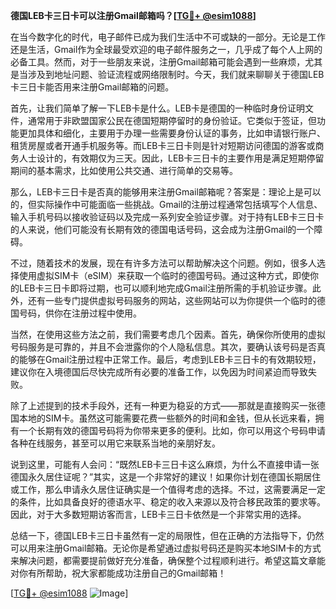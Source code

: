 **德国LEB卡三日卡可以注册Gmail邮箱吗？[[TG💪+ @esim1088](https://t.me/s/esim1088)]**

在当今数字化的时代，电子邮件已成为我们生活中不可或缺的一部分。无论是工作还是生活，Gmail作为全球最受欢迎的电子邮件服务之一，几乎成了每个人上网的必备工具。然而，对于一些朋友来说，注册Gmail邮箱可能会遇到一些麻烦，尤其是当涉及到地址问题、验证流程或网络限制时。今天，我们就来聊聊关于德国LEB卡三日卡能否用来注册Gmail邮箱的问题。

首先，让我们简单了解一下LEB卡是什么。LEB卡是德国的一种临时身份证明文件，通常用于非欧盟国家公民在德国短期停留时的身份验证。它类似于签证，但功能更加具体和细化，主要用于办理一些需要身份认证的事务，比如申请银行账户、租赁房屋或者开通手机服务等。而LEB卡三日卡则是针对短期访问德国的游客或商务人士设计的，有效期仅为三天。因此，LEB卡三日卡的主要作用是满足短期停留期间的基本需求，比如使用公共交通、进行简单的交易等。

那么，LEB卡三日卡是否真的能够用来注册Gmail邮箱呢？答案是：理论上是可以的，但实际操作中可能面临一些挑战。Gmail的注册过程通常包括填写个人信息、输入手机号码以接收验证码以及完成一系列安全验证步骤。对于持有LEB卡三日卡的人来说，他们可能没有长期有效的德国电话号码，这会成为注册Gmail的一个障碍。

不过，随着技术的发展，现在有许多方法可以帮助解决这个问题。例如，很多人选择使用虚拟SIM卡（eSIM）来获取一个临时的德国号码。通过这种方式，即使你的LEB卡三日卡即将过期，也可以顺利地完成Gmail注册所需的手机验证步骤。此外，还有一些专门提供虚拟号码服务的网站，这些网站可以为你提供一个临时的德国号码，供你在注册过程中使用。

当然，在使用这些方法之前，我们需要考虑几个因素。首先，确保你所使用的虚拟号码服务是可靠的，并且不会泄露你的个人隐私信息。其次，要确认该号码是否真的能够在Gmail注册过程中正常工作。最后，考虑到LEB卡三日卡的有效期较短，建议你在入境德国后尽快完成所有必要的准备工作，以免因为时间紧迫而导致失败。

除了上述提到的技术手段外，还有一种更为稳妥的方式——那就是直接购买一张德国本地的SIM卡。虽然这可能需要花费一些额外的时间和金钱，但从长远来看，拥有一个长期有效的德国号码将为你带来更多的便利。比如，你可以用这个号码申请各种在线服务，甚至可以用它来联系当地的亲朋好友。

说到这里，可能有人会问：“既然LEB卡三日卡这么麻烦，为什么不直接申请一张德国永久居住证呢？”其实，这是一个非常好的建议！如果你计划在德国长期居住或工作，那么申请永久居住证确实是一个值得考虑的选择。不过，这需要满足一定的条件，比如具备良好的德语水平、稳定的收入来源以及符合移民政策的要求等。因此，对于大多数短期访客而言，LEB卡三日卡依然是一个非常实用的选择。

总结一下，德国LEB卡三日卡虽然有一定的局限性，但在正确的方法指导下，仍然可以用来注册Gmail邮箱。无论你是希望通过虚拟号码还是购买本地SIM卡的方式来解决问题，都需要提前做好充分准备，确保整个过程顺利进行。希望这篇文章能对你有所帮助，祝大家都能成功注册自己的Gmail邮箱！

[[TG💪+ @esim1088](https://t.me/s/esim1088) ![Image](https://i.postimg.cc/4NQfJmqS/Snipaste-2025-05-13-00-14-12.png)]